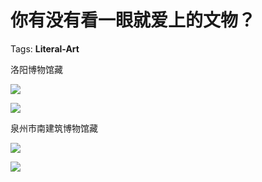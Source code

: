 # 你有没有看一眼就爱上的文物？

Tags: **Literal-Art**

洛阳博物馆藏

![](https://pic1.zhimg.com/50/v2-80f5ba63952c936b3bb27201ab0f99f4_hd.jpg?source=1940ef5c)  


![](https://pic2.zhimg.com/50/v2-4dbecd365d18e658257f68d93008f93f_hd.jpg?source=1940ef5c)  


  


泉州市南建筑博物馆藏

  


![](https://pic4.zhimg.com/50/v2-281f39c34eceb91ffecda6495b82995a_hd.jpg?source=1940ef5c)  


![](https://pic2.zhimg.com/50/v2-7e1e7d27d5c99d338efe0310a19e49b2_hd.jpg?source=1940ef5c)

